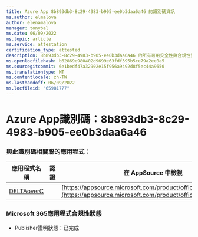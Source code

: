 ```yaml
---
title: Azure App 8b893db3-8c29-4983-b905-ee0b3daa6a46 的識別碼資訊
ms.author: elmalova
author: elenamalova
manager: tonybal
ms.date: 06/09/2022
ms.topic: article
ms.service: attestation
certification_type: attested
description: 8b893db3-8c29-4983-b905-ee0b3daa6a46 的所有可用安全性與合規性資訊。
ms.openlocfilehash: b62869e980402d9699e63fdf395b5ce79a2ee0a5
ms.sourcegitcommit: 6e1bedf47a32902e15f956a9492d8f5ec44a9650
ms.translationtype: MT
ms.contentlocale: zh-TW
ms.lasthandoff: 06/09/2022
ms.locfileid: "65981777"
---
```

# <a name="azure-app-id-8b893db3-8c29-4983-b905-ee0b3daa6a46"></a>Azure App識別碼：8b893db3-8c29-4983-b905-ee0b3daa6a46


### <a name="apps-associated-with-this-id"></a>與此識別碼相關聯的應用程式：
| **應用程式名稱** | **認證** | **在 AppSource 中檢視** |
|--------------|---------------|-----------------------|
| [DELTAoverC](../forward/WA200003286.md) |  | [https://appsource.microsoft.com/product/office/WA200003286](https://appsource.microsoft.com/product/office/WA200003286) |

### <a name="microsoft-365-app-compliance-status"></a>Microsoft 365應用程式合規性狀態
- Publisher證明狀態：已完成

